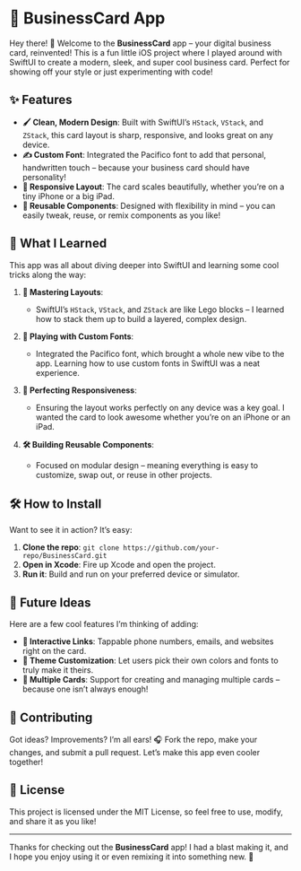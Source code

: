 # 🎨 BusinessCard App

Hey there! 👋 Welcome to the **BusinessCard** app – your digital business card, reinvented! This is a fun little iOS project where I played around with SwiftUI to create a modern, sleek, and super cool business card. Perfect for showing off your style or just experimenting with code!

## ✨ Features

- **🖌 Clean, Modern Design**: Built with SwiftUI’s `HStack`, `VStack`, and `ZStack`, this card layout is sharp, responsive, and looks great on any device.
- **✍️ Custom Font**: Integrated the Pacifico font to add that personal, handwritten touch – because your business card should have personality!
- **📱 Responsive Layout**: The card scales beautifully, whether you’re on a tiny iPhone or a big iPad.
- **🔄 Reusable Components**: Designed with flexibility in mind – you can easily tweak, reuse, or remix components as you like!

## 🚀 What I Learned

This app was all about diving deeper into SwiftUI and learning some cool tricks along the way:

1. **🧩 Mastering Layouts**:
   - SwiftUI’s `HStack`, `VStack`, and `ZStack` are like Lego blocks – I learned how to stack them up to build a layered, complex design.

2. **🎨 Playing with Custom Fonts**:
   - Integrated the Pacifico font, which brought a whole new vibe to the app. Learning how to use custom fonts in SwiftUI was a neat experience.

3. **📐 Perfecting Responsiveness**:
   - Ensuring the layout works perfectly on any device was a key goal. I wanted the card to look awesome whether you’re on an iPhone or an iPad.

4. **🛠 Building Reusable Components**:
   - Focused on modular design – meaning everything is easy to customize, swap out, or reuse in other projects.

## 🛠 How to Install

Want to see it in action? It’s easy:

1. **Clone the repo**: `git clone https://github.com/your-repo/BusinessCard.git`
2. **Open in Xcode**: Fire up Xcode and open the project.
3. **Run it**: Build and run on your preferred device or simulator.

## 🔮 Future Ideas

Here are a few cool features I’m thinking of adding:

- **🔗 Interactive Links**: Tappable phone numbers, emails, and websites right on the card.
- **🎨 Theme Customization**: Let users pick their own colors and fonts to truly make it theirs.
- **📇 Multiple Cards**: Support for creating and managing multiple cards – because one isn’t always enough!

## 🤝 Contributing

Got ideas? Improvements? I’m all ears! 🎧 Fork the repo, make your changes, and submit a pull request. Let’s make this app even cooler together!

## 📜 License

This project is licensed under the MIT License, so feel free to use, modify, and share it as you like!

---

Thanks for checking out the **BusinessCard** app! I had a blast making it, and I hope you enjoy using it or even remixing it into something new. 🎉
